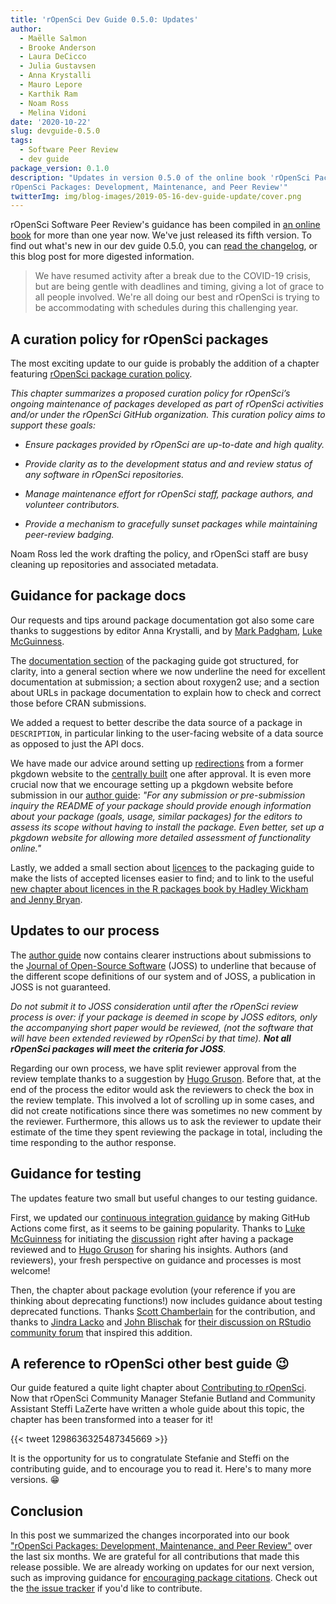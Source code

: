```yaml
---
title: 'rOpenSci Dev Guide 0.5.0: Updates'
author:
  - Maëlle Salmon
  - Brooke Anderson
  - Laura DeCicco
  - Julia Gustavsen
  - Anna Krystalli
  - Mauro Lepore
  - Karthik Ram
  - Noam Ross
  - Melina Vidoni
date: '2020-10-22'
slug: devguide-0.5.0
tags:
  - Software Peer Review
  - dev guide
package_version: 0.1.0
description: "Updates in version 0.5.0 of the online book 'rOpenSci Packages: Development, Maintenance, and Peer Review
rOpenSci Packages: Development, Maintenance, and Peer Review'"
twitterImg: img/blog-images/2019-05-16-dev-guide-update/cover.png
---
```


rOpenSci Software Peer Review's guidance has been compiled in [an online book](https://devguide.ropensci.org/) for more than one year now. We've just released its fifth version. 
To find out what's new in our dev guide 0.5.0, you can [read the changelog](https://devguide.ropensci.org/booknews.html), 
or this blog post for more digested information.

> We have resumed activity after a break due to the COVID-19 crisis, but are being gentle with deadlines and timing, giving a lot of grace to all people involved. We're all doing our best and rOpenSci is trying to be accommodating with schedules during this challenging year.

## A curation policy for rOpenSci packages

The most exciting update to our guide is probably the addition of a chapter featuring [rOpenSci package curation policy](https://devguide.ropensci.org/curationpolicy.html).

_This chapter summarizes a proposed curation policy for rOpenSci’s ongoing maintenance of packages developed as part of rOpenSci activities and/or under the rOpenSci GitHub organization. This curation policy aims to support these goals:_

* _Ensure packages provided by rOpenSci are up-to-date and high quality._

* _Provide clarity as to the development status and and review status of any software in rOpenSci repositories._

* _Manage maintenance effort for rOpenSci staff, package authors, and volunteer contributors._

* _Provide a mechanism to gracefully sunset packages while maintaining peer-review badging._

Noam Ross led the work drafting the policy, and rOpenSci staff are busy cleaning up repositories and associated metadata.

## Guidance for package docs

Our requests and tips around package documentation got also some care thanks to suggestions by editor Anna Krystalli, and by [Mark Padgham](https://github.com/mpadge), [Luke McGuinness](https://github.com/mcguinlu).

The [documentation section](https://devguide.ropensci.org/building.html#documentation) of the packaging guide got structured, for clarity, into a general section where we now underline the need for excellent documentation at submission; a section about roxygen2 use; and a section about URLs in package documentation to explain how to check and correct those before CRAN submissions.

We added a request to better describe the data source of a package in `DESCRIPTION`, in particular linking to the user-facing website of a data source as opposed to just the API docs.

We have made our advice around setting up [redirections](https://devguide.ropensci.org/redirect.html) from a former pkgdown website to the [centrally built](/technotes/2019/06/07/ropensci-docs/) one after approval.
It is even more crucial now that we encourage setting up a pkgdown website before submission in our [author guide](https://devguide.ropensci.org/guide-for-authors.html): _"For any submission or pre-submission inquiry the README of your package should provide enough information about your package (goals, usage, similar packages) for the editors to assess its scope without having to install the package. Even better, set up a pkgdown website for allowing more detailed assessment of functionality online."_

Lastly, we added a small section about [licences](https://devguide.ropensci.org/building.html#licence) to the packaging guide to make the lists of accepted licenses easier to find; and to link to the useful [new chapter about licences in the R packages book by Hadley Wickham and Jenny Bryan](https://r-pkgs.org/license.html).


## Updates to our process

The [author guide](https://devguide.ropensci.org/guide-for-authors.html) now contains clearer instructions about submissions to the [Journal of Open-Source Software](https://joss.theoj.org/) (JOSS) to underline that because of the different scope definitions of our system and of JOSS, a publication in JOSS is not guaranteed.

_Do not submit it to JOSS consideration until after the rOpenSci review process is over: if your package is deemed in scope by JOSS editors, only the accompanying short paper would be reviewed, (not the software that will have been extended reviewed by rOpenSci by that time). **Not all rOpenSci packages will meet the criteria for JOSS**._

Regarding our own process, we have split reviewer approval from the review template thanks to a suggestion by [Hugo Gruson](https://github.com/bisaloo).
Before that, at the end of the process the editor would ask the reviewers to check the box in the review template.
This involved a lot of scrolling up in some cases, and did not create notifications since there was sometimes no new comment by the reviewer.
Furthermore, this allows us to ask the reviewer to update their estimate of the time they spent reviewing the package in total, including the time responding to the author response.

## Guidance for testing

The updates feature two small but useful changes to our testing guidance.

First, we updated our [continuous integration guidance](https://devguide.ropensci.org/ci.html#whichci) by making GitHub Actions come first, as it seems to be gaining popularity. Thanks to [Luke McGuinness](https://github.com/mcguinlu) for initiating the [discussion](https://github.com/ropensci/dev_guide/issues/269) right after having a package reviewed and to [Hugo Gruson](https://github.com/bisaloo) for sharing his insights.
Authors (and reviewers), your fresh perspective on guidance and processes is most welcome!

Then, the chapter about package evolution (your reference if you are thinking about deprecating functions!) now includes guidance about testing deprecated functions. 
Thanks [Scott Chamberlain](/author/scott-chamberlain) for the contribution, and thanks to [Jindra Lacko](https://www.jla-data.net/) and [John Blischak](https://jdblischak.com/) for [their discussion on RStudio community forum](https://community.rstudio.com/t/unit-testing-of-a-deprecated-function/42837/) that inspired this addition.


## A reference to rOpenSci other best guide :wink:

Our guide featured a quite light chapter about [Contributing to rOpenSci](https://devguide.ropensci.org/contributingguide.html).
Now that rOpenSci Community Manager Stefanie Butland and Community Assistant Steffi LaZerte have written a whole guide about this topic, the chapter has been transformed into a teaser for it!

{{< tweet 1298636325487345669 >}}

It is the opportunity for us to congratulate Stefanie and Steffi on the contributing guide, and to encourage you to read it.
Here's to many more versions. :grin:

## Conclusion

In this post we summarized the changes incorporated into our book ["rOpenSci Packages: Development, Maintenance, and Peer Review"](https://devguide.ropensci.org/) over the last six months. 
We are grateful for all contributions that made this release possible. 
We are already working on updates for our next version, such as improving guidance for [encouraging package citations](https://github.com/ropensci/dev_guide/issues/115). 
Check out the [the issue tracker](https://github.com/ropensci/dev_guide/issues/) if you'd like to contribute.
